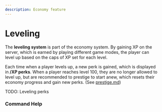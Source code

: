 ```yaml
---
description: Economy feature
---
```


# Leveling

The **leveling system** is part of the economy system. By gaining XP on the server, which is earned by playing different game modes, the player can level up based on the caps of XP set for each level.

Each time when a player levels up, a new perk is gained, which is displayed in **/XP perks**. When a player reaches level 100, they are no longer allowed to level up, but are recommended to prestige to start anew, which resets their economy progress and gain new perks. (See [prestige.md](../prestige.md "mention"))

TODO: Leveling perks

### Command Help



